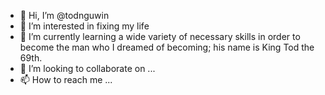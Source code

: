 - 👋 Hi, I’m @todnguwin
- 👀 I’m interested in fixing my life 
- 🌱 I’m currently learning a wide variety of necessary skills in order to become the man who I dreamed of becoming; his name is King Tod the 69th. 
- 💞️ I’m looking to collaborate on ...
- 📫 How to reach me ... 

<!---
todnguwin/todnguwin is a ✨ special ✨ repository because its `README.md` (this file) appears on your GitHub profile.
You can click the Preview link to take a look at your changes.
--->
